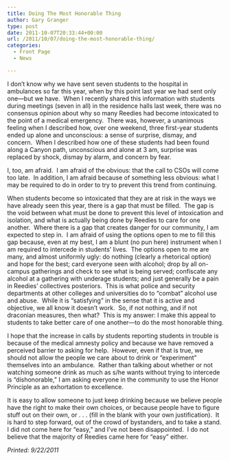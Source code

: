 ```yaml
---
title: Doing The Most Honorable Thing
author: Gary Granger
type: post
date: 2011-10-07T20:33:44+00:00
url: /2011/10/07/doing-the-most-honorable-thing/
categories:
  - Front Page
  - News

---
```

I don’t know why we have sent seven students to the hospital in ambulances so far this year, when by this point last year we had sent only one—but we have.  When I recently shared this information with students during meetings (seven in all) in the residence halls last week, there was no consensus opinion about why so many Reedies had become intoxicated to the point of a medical emergency.  There was, however, a unanimous feeling when I described how, over one weekend, three first-year students ended up alone and unconscious: a sense of surprise, dismay, and concern.  When I described how one of these students had been found along a Canyon path, unconscious and alone at 3 am, surprise was replaced by shock, dismay by alarm, and concern by fear.

I, too, am afraid.  I am afraid of the obvious: that the call to CSOs will come too late.  In addition, I am afraid because of something less obvious: what I may be required to do in order to try to prevent this trend from continuing.

When students become so intoxicated that they are at risk in the ways we have already seen this year, there is a gap that must be filled.  The gap is the void between what must be done to prevent this level of intoxication and isolation, and what is actually being done by Reedies to care for one another.  Where there is a gap that creates danger for our community, I am expected to step in.  I am afraid of using the options open to me to fill this gap because, even at my best, I am a blunt (no pun here) instrument when I am required to intercede in students’ lives.  The options open to me are many, and almost uniformly ugly: do nothing (clearly a rhetorical option) and hope for the best; card everyone seen with alcohol; drop by all on-campus gatherings and check to see what is being served; confiscate any alcohol at a gathering with underage students; and just generally be a pain in Reedies’ collectives posteriors.  This is what police and security departments at other colleges and universities do to “combat” alcohol use and abuse.  While it is “satisfying” in the sense that it is active and objective, we all know it doesn’t work.  So, if not nothing, and if not draconian measures, then what?  This is my answer: I make this appeal to students to take better care of one another—to do the most honorable thing.

I hope that the increase in calls by students reporting students in trouble is because of the medical amnesty policy and because we have removed a perceived barrier to asking for help.  However, even if that is true, we should not allow the people we care about to drink or “experiment” themselves into an ambulance.  Rather than talking about whether or not watching someone drink as much as s/he wants without trying to intercede is “dishonorable,” I am asking everyone in the community to use the Honor Principle as an exhortation to excellence.

It is easy to allow someone to just keep drinking because we believe people have the right to make their own choices, or because people have to figure stuff out on their own, or . . . (fill in the blank with your own justification).  It is hard to step forward, out of the crowd of bystanders, and to take a stand.  I did not come here for “easy,” and I’ve not been disappointed.  I do not believe that the majority of Reedies came here for “easy” either.

_Printed: 9/22/2011_